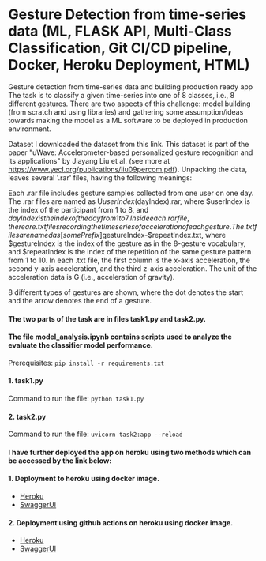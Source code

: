 # Gesture Detection from time-series data (ML, FLASK API, Multi-Class Classification, Git CI/CD pipeline, Docker, Heroku Deployment, HTML)

Gesture detection from time-series data and building production ready app
The task is to classify a given time-series into one of 8 classes, i.e., 8 different gestures. There are two aspects of this challenge: model building (from scratch and using libraries) and gathering some assumption/ideas towards making the model as a ML software to be deployed in production environment.

Dataset
I downloaded the dataset from this link. This dataset is part of the paper "uWave: Accelerometer-based personalized gesture recognition and its applications" by Jiayang Liu et al. (see more at https://www.yecl.org/publications/liu09percom.pdf). Unpacking the data, leaves several '.rar' files, having the following meanings:

Each .rar file includes gesture samples collected from one user on one day. The .rar files are named as U$userIndex ($dayIndex).rar, where $userIndex is the index of the participant from 1 to 8, and $dayIndex is the index of the day from 1 to 7.
Inside each .rar file, there are .txt files recording the time series of acceleration of each gesture. The .txt files are named as [somePrefix]$gestureIndex-$repeatIndex.txt, where $gestureIndex is the index of the gesture as in the 8-gesture vocabulary, and $repeatIndex is the index of the repetition of the same gesture pattern from 1 to 10.
In each .txt file, the first column is the x-axis acceleration, the second y-axis acceleration, and the third z-axis acceleration. The unit of the acceleration data is G (i.e., acceleration of gravity).


8 different types of gestures are shown, where the dot denotes the start and the arrow denotes the end of a gesture.

#### The two parts of the task are in files task1.py and task2.py.

#### The file model_analysis.ipynb contains scripts used to analyze the evaluate the classifier model performance.

Prerequisites:
`pip install -r requirements.txt`

#### 1. task1.py

Command to run the file:
`python task1.py`

#### 2. task2.py

Command to run the file:
`uvicorn task2:app --reload`

#### I have further deployed the app on heroku using two methods which can be accessed by the link below:

#### 1. Deployment to heroku using docker image.

- [Heroku](https://handclass-290412c88aac.herokuapp.com/)
- [SwaggerUI](https://handclass-290412c88aac.herokuapp.com/docs)

#### 2. Deployment using github actions on heroku using docker image.

- [Heroku](https://handgestureclass-31bbca3bf26e.herokuapp.com/)
- [SwaggerUI](https://handgestureclass-31bbca3bf26e.herokuapp.com/docs)
